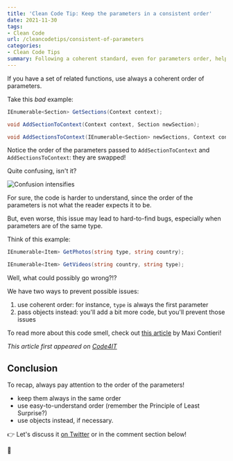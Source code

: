 ```yaml
---
title: 'Clean Code Tip: Keep the parameters in a consistent order'
date: 2021-11-30
tags:
- Clean Code
url: /cleancodetips/consistent-of-parameters
categories:
- Clean Code Tips
summary: Following a coherent standard, even for parameters order, helps developers when writing and, even more, reading code. How to do that?
---
```


If you have a set of related functions, use always a coherent order of parameters.

Take this _bad_ example:

```cs
IEnumerable<Section> GetSections(Context context);

void AddSectionToContext(Context context, Section newSection);

void AddSectionsToContext(IEnumerable<Section> newSections, Context context);
```

Notice the order of the parameters passed to `AddSectionToContext` and `AddSectionsToContext`: they are swapped!

Quite confusing, isn't it?

![Confusion intensifies](https://media.giphy.com/media/yZ2FSn86bf2co/giphy.gif "Confusion")

For sure, the code is harder to understand, since the order of the parameters is not what the reader expects it to be.

But, even worse, this issue may lead to hard-to-find bugs, especially when parameters are of the same type.

Think of this example:

```cs
IEnumerable<Item> GetPhotos(string type, string country);

IEnumerable<Item> GetVideos(string country, string type);
```

Well, what could possibly go wrong?!?

We have two ways to prevent possible issues:

1. use coherent order: for instance, `type` is always the first parameter
2. pass objects instead: you'll add a bit more code, but you'll prevent those issues

To read more about this code smell, check out [this article](https://maximilianocontieri.com/code-smell-87-inconsistent-parameters-sorting "Inconsistent Parameters Sorting | Maximiliano Contieri") by Maxi Contieri!

_This article first appeared on [Code4IT](https://www.code4it.dev/)_

## Conclusion

To recap, always pay attention to the order of the parameters!

- keep them always in the same order
- use easy-to-understand order (remember the Principle of Least Surprise?)
- use objects instead, if necessary.

👉 Let's discuss it [on Twitter](https://twitter.com/BelloneDavide/status/1441462443364864006 "Original post on Twitter") or in the comment section below!

🐧
